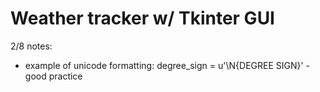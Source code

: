 # Weather tracker w/ Tkinter GUI

2/8 notes:
- example of unicode formatting: degree_sign = u'\N{DEGREE SIGN}' - good practice
